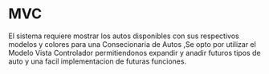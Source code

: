# MVC
El sistema requiere mostrar los autos disponibles con sus respectivos modelos y colores para una Consecionaria de Autos ,Se opto por utilizar el Modelo Vista
Controlador permitiendonos expandir y anadir futuros tipos de auto y una facil implementacion de futuras funciones.
